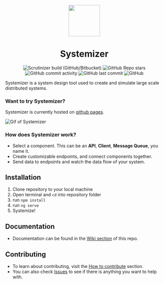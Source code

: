 <p align="center"><img align="center" src="https://honzaap.github.io/Systemizer/assets/logo.svg" width=100 height=100>
<h1 align="center">Systemizer</h1></p>


<p align="center">
  <img alt="Scrutinizer build (GitHub/Bitbucket)" src="https://img.shields.io/scrutinizer/build/g/honzaap/Systemizer/main?style=flat-square">
  <img alt="GitHub Repo stars" src="https://img.shields.io/github/stars/honzaap/Systemizer?style=flat-square">
  <img alt="GitHub commit activity" src="https://img.shields.io/github/commit-activity/m/honzaap/Systemizer?style=flat-square">
  <img alt="GitHub last commit" src="https://img.shields.io/github/last-commit/honzaap/Systemizer?color=2411ed&style=flat-square">
  <img alt="GitHub" src="https://img.shields.io/github/license/honzaap/Systemizer?style=flat-square">
</p>

Systemizer is a system design tool used to create and simulate large scale distributed systems.

### Want to try Systemizer?
Systemizer is currently hosted on <a href="https://honzaap.github.io/Systemizer/">github pages</a>.

![Gif of Systemizer](https://honzaap.github.io/Systemizer/assets/gifs/tutorial0.gif)

### How does Systemizer work?
  * Select a component. This can be an **API**, **Client**, **Message Queue**, you name it.
  * Create customizable endpoints, and connect components together.
  * Send data to endpoints and watch the data flow of your system.

## Installation
1) Clone repository to your local machine
2) Open terminal and `cd` into repository folder
3) run `npm install`
4) run `ng serve`
5) Systemize!

## Documentation
- Documentation can be found in the <a href="https://github.com/honzaap/Systemizer/wiki">Wiki section</a> of this repo.
## Contributing
- To learn about contributing, visit the <a href="https://github.com/honzaap/Systemizer/wiki/how-to-contribute">How to contribute</a> section.
- You can also check <a href="https://github.com/honzaap/Systemizer/issues">Issues</a> to see if there is anything you want to help with.
